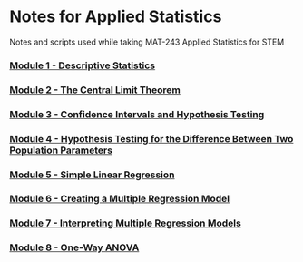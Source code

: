 # Notes for Applied Statistics
Notes and scripts used while taking MAT-243 Applied Statistics for STEM
### [Module 1 - Descriptive Statistics](/1-5_Discussion_Descriptive_Statistics/README.md)
### [Module 2 - The Central Limit Theorem](/2-4_Discussion_The_Central_Limit_Theorem/README.md)
### [Module 3 - Confidence Intervals and Hypothesis Testing](/3-3_Discussion_Confidence_Intervals_and_Hypothesis_Testing/README.md)
### [Module 4 - Hypothesis Testing for the Difference Between Two Population Parameters](/4-4_Hypothesis_Testing_for_the_Difference_Between_Two_Population_Parameters/README.md)
### [Module 5 - Simple Linear Regression](/5-3_Simple_Linear_Regression/README.md)
### [Module 6 - Creating a Multiple Regression Model](/6-4_Creating_a_Multiple_Regression_Model/README.md)
### [Module 7 - Interpreting Multiple Regression Models](/7-2_Interpreting_Multiple_Regression_Models/README.md)
### [Module 8 - One-Way ANOVA](/8-3_One-Way_ANOVA/README.md)
